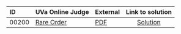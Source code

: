 | ID | UVa Online Judge | External | Link to solution |
|:---|:---|:---|:---:|
| 00200 | [Rare Order](https://onlinejudge.org/index.php?option=com_onlinejudge&Itemid=8&category=668&page=show_problem&problem=136) | [PDF](https://onlinejudge.org/external/2/200.pdf) | [Solution](https%3A//github.com/versenyi98/programming-contests/tree/master/UVa%20Online%20Judge/00200%2520-%2520Rare%2520Order)|
